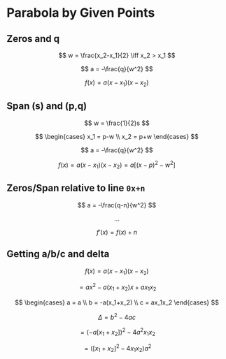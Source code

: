 # Parabola by Given Points

## Zeros and q

$$
w = \frac{x_2-x_1}{2}
\iff
x_2 > x_1
$$

$$
a = -\frac{q}{w^2}
$$

$$
f(x)=a(x-x_1)(x-x_2)
$$

## Span (s) and (p,q)

$$
w = \frac{1}{2}s
$$

$$
\begin{cases}
x_1 = p-w
\\
x_2 = p+w
\end{cases}
$$

$$
a = -\frac{q}{w^2}
$$

$$
f(x) = a(x-x_1)(x-x_2) = a[(x-p)^2-w^2]
$$

## Zeros/Span relative to line `0x+n`

$$
a = -\frac{q-n}{w^2}
$$

$$
...
$$

$$
f'(x) = f(x) + n
$$

## Getting a/b/c and delta

$$
f(x) = a(x-x_1)(x-x_2)
$$

$$
= ax^2-a(x_1+x_2)x+ax_1x_2
$$

$$
\begin{cases}
a = a
\\
b = -a(x_1+x_2)
\\
c = ax_1x_2
\end{cases}
$$

$$
\Delta = b^2-4ac
$$

$$
= (-a[x_1+x_2])^2-4a^2x_1x_2
$$

$$
= ([x_1+x_2]^2-4x_1x_2)a^2
$$
